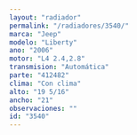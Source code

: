 ```yaml
---
layout: "radiador"
permalink: "/radiadores/3540/"
marca: "Jeep"
modelo: "Liberty"
ano: "2006"
motor: "L4 2.4,2.8"
transmision: "Automática"
parte: "412482"
clima: "Con clima"
alto: "19 5/16"
ancho: "21"
observaciones: ""
id: "3540"
---
```


